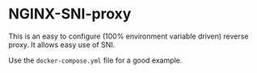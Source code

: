 NGINX-SNI-proxy
===============

This is an easy to configure (100% environment variable driven) reverse proxy.
It allows easy use of SNI.

Use the `docker-compose.yml` file for a good example.